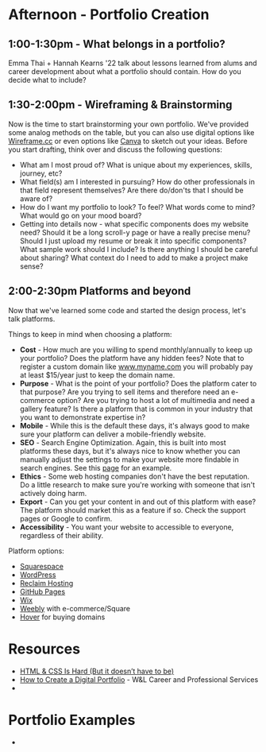 # Afternoon - Portfolio Creation

## 1:00-1:30pm - What belongs in a portfolio?
Emma Thai + Hannah Kearns '22 talk about lessons learned from alums and career development about what a portfolio should contain. How do you decide what to include?


## 1:30-2:00pm - Wireframing & Brainstorming 
Now is the time to start brainstorming your own portfolio. We've provided some analog methods on the table, but you can also use digital options like [Wireframe.cc](https://wireframe.cc/) or even options like [Canva](http://www.canva.com) to sketch out your ideas. Before you start drafting, think over and discuss the following questions:

* What am I most proud of? What is unique about my experiences, skills, journey, etc?
* What field(s) am I interested in pursuing? How do other professionals in that field represent themselves? Are there do/don'ts that I should be aware of? 
* How do I want my portfolio to look? To feel? What words come to mind? What would go on your mood board? 
* Getting into details now - what specific components does my website need? Should it be a long scroll-y page or have a really precise menu? Should I just upload my resume or break it into specific components? What sample work should I include? Is there anything I should be careful about sharing? What context do I need to add to make a project make sense? 


## 2:00-2:30pm Platforms and beyond

Now that we've learned some code and started the design process, let's talk platforms. 

Things to keep in mind when choosing a platform:
* **Cost** - How much are you willing to spend monthly/annually to keep up your portfolio? Does the platform have any hidden fees? Note that to register a custom domain like www.myname.com you will probably pay at least $15/year just to keep the domain name. 
* **Purpose** - What is the point of your portfolio? Does the platform cater to that purpose? Are you trying to sell items and therefore need an e-commerce option? Are you trying to host a lot of multimedia and need a gallery feature? Is there a platform that is common in your industry that you want to demonstrate expertise in? 
* **Mobile** - While this is the default these days, it's always good to make sure your platform can deliver a mobile-friendly website.
* **SEO** - Search Engine Optimization. Again, this is built into most platforms these days, but it's always nice to know whether you can manually adjust the settings to make your website more findable in search engines. See this [page](https://www.squarespace.com/marketing/seo) for an example. 
* **Ethics** - Some web hosting companies don't have the best reputation. Do a little research to make sure you're working with someone that isn't actively doing harm.
* **Export** - Can you get your content in and out of this platform with ease? The platform should market this as a feature if so. Check the support pages or Google to confirm.
* **Accessibility** - You want your website to accessible to everyone, regardless of their ability. 

Platform options:

* [Squarespace](https://www.squarespace.com)
* [WordPress](https://wordpress.org/)
* [Reclaim Hosting](http://www.reclaimhosting.com)
* [GitHub Pages ](https://pages.github.com/)
* [Wix](https://www.wix.com/)
* [Weebly](https://www.weebly.com/) with e-commerce/Square
* [Hover](https://www.hover.com/) for buying domains 
  
  
# Resources
* [HTML & CSS Is Hard (But it doesn’t have to be)](https://www.internetingishard.com/html-and-css/)
* [How to Create a Digital Portfolio](https://my.wlu.edu/career-and-professional-development/application-resources/professional-online-presence/digital-portfolios-and-professional-websites/how-to-create-a-digital-portfolio) - W&L Career and Professional Services
* 

# Portfolio Examples
* 
